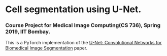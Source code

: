 # Cell segmentation using U-Net.
### Course Project for Medical Image Computing(CS 736), Spring 2019, IIT Bombay. 
This is a PyTorch implementation of the [U-Net: Convolutional Networks for Biomedical Image Segmentation](https://arxiv.org/abs/1505.04597) paper.

